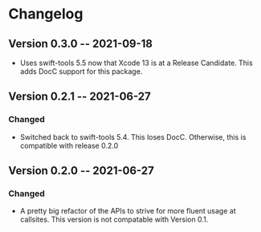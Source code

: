 # Changelog

## Version 0.3.0 -- 2021-09-18

- Uses swift-tools 5.5 now that Xcode 13 is at a Release Candidate. This adds DocC support for this package.

## Version 0.2.1 -- 2021-06-27

### Changed

- Switched back to swift-tools 5.4. This loses DocC. Otherwise, this is compatible with release 0.2.0

## Version 0.2.0 -- 2021-06-27

### Changed

- A pretty big refactor of the APIs to strive for more fluent usage at callsites. This version is not compatable with Version 0.1.
